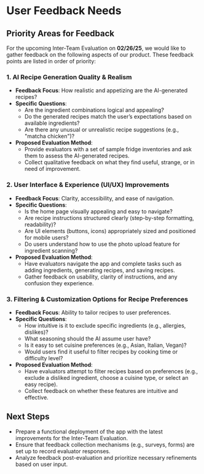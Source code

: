 # User Feedback Needs

## Priority Areas for Feedback

For the upcoming Inter-Team Evaluation on **02/26/25**, we would like to gather feedback on the following aspects of our product. These feedback points are listed in order of priority:

### 1. **AI Recipe Generation Quality & Realism**
   - **Feedback Focus**: How realistic and appetizing are the AI-generated recipes?
   - **Specific Questions**:
     - Are the ingredient combinations logical and appealing?
     - Do the generated recipes match the user’s expectations based on available ingredients?
     - Are there any unusual or unrealistic recipe suggestions (e.g., "matcha chicken")?
   - **Proposed Evaluation Method**:
     - Provide evaluators with a set of sample fridge inventories and ask them to assess the AI-generated recipes.
     - Collect qualitative feedback on what they find useful, strange, or in need of improvement.

### 2. **User Interface & Experience (UI/UX) Improvements**
   - **Feedback Focus**: Clarity, accessibility, and ease of navigation.
   - **Specific Questions**:
     - Is the home page visually appealing and easy to navigate?
     - Are recipe instructions structured clearly (step-by-step formatting, readability)?
     - Are UI elements (buttons, icons) appropriately sized and positioned for mobile users?
     - Do users understand how to use the photo upload feature for ingredient scanning?
   - **Proposed Evaluation Method**:
     - Have evaluators navigate the app and complete tasks such as adding ingredients, generating recipes, and saving recipes.
     - Gather feedback on usability, clarity of instructions, and any confusion they experience.

### 3. **Filtering & Customization Options for Recipe Preferences**
   - **Feedback Focus**: Ability to tailor recipes to user preferences.
   - **Specific Questions**:
     - How intuitive is it to exclude specific ingredients (e.g., allergies, dislikes)?
     - What seasoning should the AI assume user have?
     - Is it easy to set cuisine preferences (e.g., Asian, Italian, Vegan)?
     - Would users find it useful to filter recipes by cooking time or difficulty level?
   - **Proposed Evaluation Method**:
     - Have evaluators attempt to filter recipes based on preferences (e.g., exclude a disliked ingredient, choose a cuisine type, or select an easy recipe).
     - Collect feedback on whether these features are intuitive and effective.

## Next Steps
- Prepare a functional deployment of the app with the latest improvements for the Inter-Team Evaluation.
- Ensure that feedback collection mechanisms (e.g., surveys, forms) are set up to record evaluator responses.
- Analyze feedback post-evaluation and prioritize necessary refinements based on user input.
